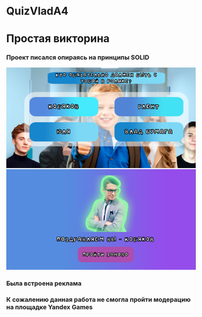 # QuizVladA4
<h1>Простая викторина</h1>
<h3>Проект писался опираясь на принципы SOLID</h3>
<img src = /GitImage/S1.png></img>
<img src = /GitImage/S2.png></img>
<h3>Была встроена реклама</h3>
<h3>К сожалению данная работа не смогла пройти модерацию на площадке Yandex Games</h3>